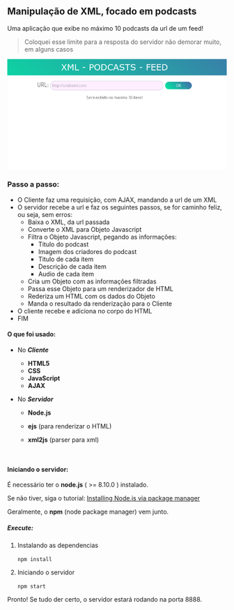 ## Manipulação de XML, focado em podcasts

Uma aplicação que exibe no máximo 10 podcasts da url de um feed!

> Coloquei esse limite para a resposta do servidor não demorar muito, em alguns casos

![image_1](./imgs/app1.png)

### Passo a passo:

- O Cliente faz uma requisição, com AJAX, mandando a url de um XML
- O servidor recebe a url e faz os seguintes passos, se for caminho feliz, ou seja, sem erros:
  - Baixa o XML, da url passada
  - Converte o XML para Objeto Javascript
  - Filtra o Objeto Javascript, pegando as informações:
    - Titulo do podcast
    - Imagem dos criadores do podcast
    - Titulo de cada item
    - Descrição de cada item
    - Audio de cada item
  - Cria um Objeto com as informações filtradas
  - Passa esse Objeto para um renderizador de HTML
  - Rederiza um HTML com os dados do Objeto
  - Manda o resultado da renderização para o Cliente
- O cliente recebe e adiciona no corpo do HTML
- FIM



#### O que foi usado:

- No _**Cliente**_
  - **HTML5**
  - **CSS**
  - **JavaScript**
  - **AJAX**


- No _**Servidor**_

  - **Node.js**

  - **ejs** (para renderizar o HTML)

  - **xml2js** (parser para xml)

    ​

#### Iniciando o servidor:

É necessário ter o **node.js** ( >= 8.10.0 ) instalado.

Se não tiver, siga o tutorial: [Installing Node.js via package manager](https://nodejs.org/en/download/package-manager/)

Geralmente, o **npm** (node package manager) vem junto.

##### Execute:

1. Instalando as dependencias

   ```npm install```

2. Iniciando o servidor

   ```npm start```



Pronto! Se tudo der certo, o servidor estará rodando na porta 8888.

